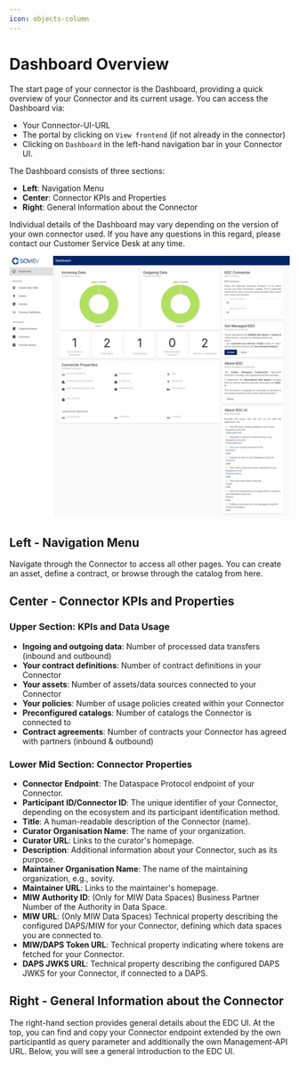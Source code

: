 ```yaml
---
icon: objects-column
---
```


# Dashboard Overview

The start page of your connector is the Dashboard, providing a quick overview of your Connector and its current usage. You can access the Dashboard via:
- Your Connector-UI-URL
- The portal by clicking on ```View frontend``` (if not already in the connector)
- Clicking on ```Dashboard``` in the left-hand navigation bar in your Connector UI.

The Dashboard consists of three sections:
- **Left**: Navigation Menu
- **Center**: Connector KPIs and Properties
- **Right**: General Information about the Connector

Individual details of the Dashboard may vary depending on the version of your own connector used. If you have any questions in this regard, please contact our Customer Service Desk at any time.

![EDC UI Dashboard](/docs/images/edc-ui-dashboard.png)

## Left - Navigation Menu
Navigate through the Connector to access all other pages. You can create an asset, define a contract, or browse through the catalog from here.

## Center - Connector KPIs and Properties

### Upper Section: KPIs and Data Usage
- **Ingoing and outgoing data**: Number of processed data transfers (inbound and outbound)
- **Your contract definitions**: Number of contract definitions in your Connector
- **Your assets**: Number of assets/data sources connected to your Connector
- **Your policies**: Number of usage policies created within your Connector
- **Preconfigured catalogs**: Number of catalogs the Connector is connected to
- **Contract agreements**: Number of contracts your Connector has agreed with partners (inbound & outbound)

### Lower Mid Section: Connector Properties
- **Connector Endpoint**: The Dataspace Protocol endpoint of your Connector.
- **Participant ID/Connector ID**: The unique identifier of your Connector, depending on the ecosystem and its participant identification method.
- **Title**: A human-readable description of the Connector (name).
- **Curator Organisation Name**: The name of your organization.
- **Curator URL**: Links to the curator's homepage.
- **Description**: Additional information about your Connector, such as its purpose.
- **Maintainer Organisation Name**: The name of the maintaining organization, e.g., sovity.
- **Maintainer URL**: Links to the maintainer's homepage.
- **MIW Authority ID**: (Only for MIW Data Spaces) Business Partner Number of the Authority in Data Space.
- **MIW URL**: (Only MIW Data Spaces) Technical property describing the configured DAPS/MIW for your Connector, defining which data spaces you are connected to.
- **MIW/DAPS Token URL**: Technical property indicating where tokens are fetched for your Connector.
- **DAPS JWKS URL**: Technical property describing the configured DAPS JWKS for your Connector, if connected to a DAPS.

## Right - General Information about the Connector
The right-hand section provides general details about the EDC UI. At the top, you can find and copy your Connector endpoint extended by the own participantId as query parameter and additionally the own Management-API URL. Below, you will see a general introduction to the EDC UI.
 

